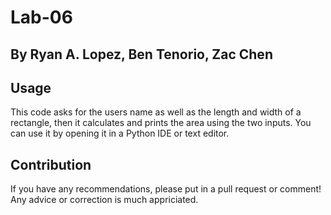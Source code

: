 # Lab-06
## By Ryan A. Lopez, Ben Tenorio, Zac Chen

## Usage
This code asks for the users name as well as the length and width of a rectangle, then it calculates and prints the area using the two inputs. You can use it by opening it in a Python IDE or text editor.

## Contribution
If you have any recommendations, please put in a pull request or comment! Any advice or correction is much appriciated.


